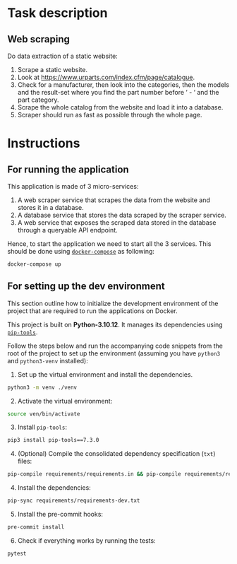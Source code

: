 # Task description

## Web scraping
Do data extraction of a static website:
1. Scrape a static website.
2. Look at https://www.urparts.com/index.cfm/page/catalogue.
3. Check for a manufacturer, then look into the categories, then the models and the result-set where you find the part number before ‘ - ‘ and the part category.
4. Scrape the whole catalog from the website and load it into a database.
6. Scraper should run as fast as possible through the whole page.

# Instructions

## For running the application

This application is made of 3 micro-services:
1. A web scraper service that scrapes the data from the website and stores it in a database.
2. A database service that stores the data scraped by the scraper service.
3. A web service that exposes the scraped data stored in the database through a queryable API endpoint.

Hence, to start the application we need to start all the 3 services.
This should be done using [`docker-compose`](https://docs.docker.com/compose/) as following:
```bash
docker-compose up
```

## For setting up the dev environment

This section outline how to initialize the development environment of the project that are required to run the applications
on Docker.

This project is built on **Python-3.10.12**. It manages its dependencies using [`pip-tools`](https://pip-tools.readthedocs.io/en/latest/).

Follow the steps below and run the accompanying code snippets from the root of the project to set up the environment 
(assuming you have `python3` and `python3-venv` installed):

1. Set up the virtual environment and install the dependencies.

```bash
python3 -m venv ./venv
```

2. Activate the virtual environment:

```bash
source ven/bin/activate
```

3. Install `pip-tools`:

```bash
pip3 install pip-tools==7.3.0
```

4. (Optional) Compile the consolidated dependency specification (`txt`) files:

```bash
pip-compile requirements/requirements.in && pip-compile requirements/requirements-dev.in
```

4. Install the dependencies:

```bash
pip-sync requirements/requirements-dev.txt
```

5. Install the pre-commit hooks:

```bash
pre-commit install
```

6. Check if everything works by running the tests:

```bash
pytest
```
